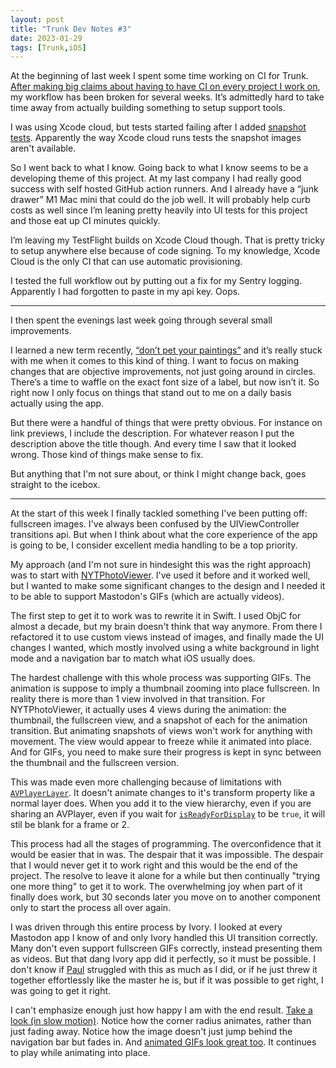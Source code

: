 ```yaml
---
layout: post
title: "Trunk Dev Notes #3"
date: 2023-01-29
tags: [Trunk,iOS]
---
```


At the beginning of last week I spent some time working on CI for Trunk. [After making big claims about having to have CI on every project I work on](https://mastodon.social/@davbeck/109530813220759111), my workflow has been broken for several weeks. It’s admittedly hard to take time away from actually building something to setup support tools.

I was using Xcode cloud, but tests started failing after I added [snapshot tests](https://github.com/pointfreeco/swift-snapshot-testing). Apparently the way Xcode cloud runs tests the snapshot images aren't available.

So I went back to what I know. Going back to what I know seems to be a developing theme of this project. At my last company I had really good success with self hosted GitHub action runners. And I already have a “junk drawer” M1 Mac mini that could do the job well. It will probably help curb costs as well since I’m leaning pretty heavily into UI tests for this project and those eat up CI minutes quickly.

I’m leaving my TestFlight builds on Xcode Cloud though. That is pretty tricky to setup anywhere else because of code signing. To my knowledge, Xcode Cloud is the only CI that can use automatic provisioning.

I tested the full workflow out by putting out a fix for my Sentry logging. Apparently I had forgotten to paste in my api key. Oops.

---

I then spent the evenings last week going through several small improvements.

I learned a new term recently, [“don’t pet your paintings”](https://theoatmeal.com/comics/creativity_petting) and it’s really stuck with me when it comes to this kind of thing. I want to focus on making changes that are objective improvements, not just going around in circles. There’s a time to waffle on the exact font size of a label, but now isn’t it. So right now I only focus on things that stand out to me on a daily basis actually using the app.

But there were a handful of things that were pretty obvious. For instance on link previews, I include the description. For whatever reason I put the description above the title though. And every time I saw that it looked wrong. Those kind of things make sense to fix.

But anything that I'm not sure about, or think I might change back, goes straight to the icebox.

---

At the start of this week I finally tackled something I've been putting off: fullscreen images. I've always been confused by the UIViewController transitions api. But when I think about what the core experience of the app is going to be, I consider excellent media handling to be a top priority.

My approach (and I'm not sure in hindesight this was the right approach) was to start with [NYTPhotoViewer](https://github.com/nytimes/NYTPhotoViewer). I've used it before and it worked well, but I wanted to make some significant changes to the design and I needed it to be able to support Mastodon's GIFs (which are actually videos).

The first step to get it to work was to rewrite it in Swift. I used ObjC for almost a decade, but my brain doesn't think that way anymore. From there I refactored it to use custom views instead of images, and finally made the UI changes I wanted, which mostly involved using a white background in light mode and a navigation bar to match what iOS usually does.

The hardest challenge with this whole process was supporting GIFs. The animation is suppose to imply a thumbnail zooming into place fullscreen. In reality there is more than 1 view involved in that transition. For NYTPhotoViewer, it actually uses 4 views during the animation: the thumbnail, the fullscreen view, and a snapshot of each for the animation transition. But animating snapshots of views won't work for anything with movement. The view would appear to freeze while it animated into place. And for GIFs, you need to make sure their progress is kept in sync between the thumbnail and the fullscreen version.

This was made even more challenging because of limitations with [`AVPlayerLayer`](https://developer.apple.com/documentation/avfoundation/avplayerlayer). It doesn't animate changes to it's transform property like a normal layer does. When you add it to the view hierarchy, even if you are sharing an AVPlayer, even if you wait for [`isReadyForDisplay`](https://developer.apple.com/documentation/avfoundation/avplayerlayer/1389748-isreadyfordisplay) to be `true`, it will stil be blank for a frame or 2.

This process had all the stages of programming. The overconfidence that it would be easier that in was. The despair that it was impossible. The despair that I would never get it to work right and this would be the end of the project. The resolve to leave it alone for a while but then continually "trying one more thing" to get it to work. The overwhelming joy when part of it finally does work, but 30 seconds later you move on to another component only to start the process all over again.

I was driven through this entire process by Ivory. I looked at every Mastodon app I know of and only Ivory handled this UI transition correctly. Many don't even support fullscreen GIFs correctly, instead presenting them as videos. But that dang Ivory app did it perfectly, so it must be possible. I don't know if [Paul](https://tapbots.social/@paul) struggled with this as much as I did, or if he just threw it together effortlessly like the master he is, but if it was possible to get right, I was going to get it right.

I can't emphasize enough just how happy I am with the end result. [Take a look (in slow motion)](/images/2023-01-29-trunk-dev-notes-3/fullscreen-transition-slowmow.mp4). Notice how the corner radius animates, rather than just fading away. Notice how the image doesn't just jump behind the navigation bar but fades in. And [animated GIFs look great too](/images/2023-01-29-trunk-dev-notes-3/fullscreen-transition-gif.mp4). It continues to play while animating into place.